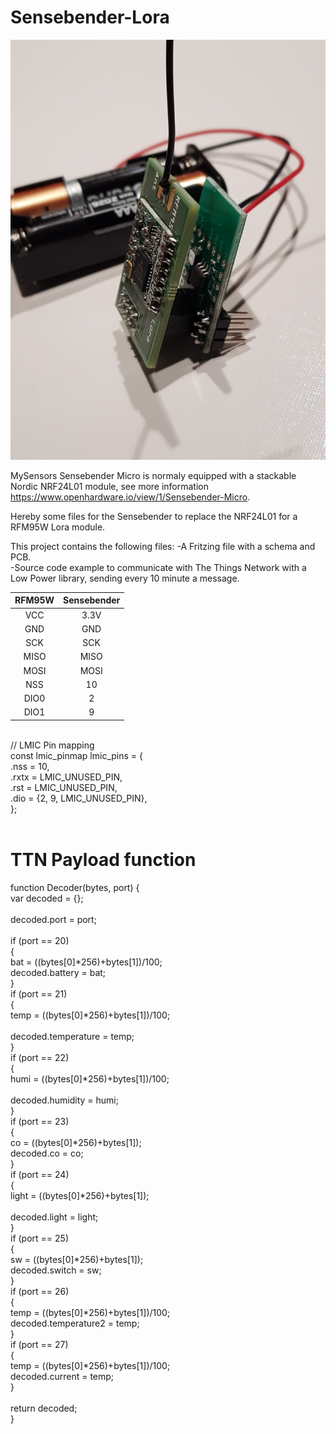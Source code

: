 # Sensebender-Lora

<picture>
  <img src="https://raw.githubusercontent.com/bvdbrule/Sensebender-Lora/master/Sensebender%2BRFM95.jpg" alt="Flowers" style="width:auto;">
</picture>

MySensors Sensebender Micro is normaly equipped with a stackable Nordic NRF24L01 module, see more information https://www.openhardware.io/view/1/Sensebender-Micro.


Hereby some files for the Sensebender to replace the NRF24L01 for a RFM95W Lora module.

This project contains the following files:
-A Fritzing file with a schema and PCB.<br>
-Source code example to communicate with The Things Network with a Low Power library,  sending every 10 minute a message.<br>


<table>
<thead>
<tr>
<th align="center">RFM95W</th>
<th align="center">Sensebender</th>
</tr>
</thead>
<tbody>
<tr>
<td align="center">VCC</td>
<td align="center">3.3V</td>
</tr>
<tr>
<td align="center">GND</td>
<td align="center">GND</td>
</tr>
<tr>
<td align="center">SCK</td>
<td align="center">SCK</td>
</tr>
<tr>
<td align="center">MISO</td>
<td align="center">MISO</td>
</tr>
<tr>
<td align="center">MOSI</td>
<td align="center">MOSI</td>
</tr>
<tr>
<td align="center">NSS</td>
<td align="center">10</td>
</tr>
<tr>
<td align="center">DIO0</td>
<td align="center">2</td>
</tr>
<tr>
<td align="center">DIO1</td>
<td align="center">9</td>
</tr></tbody></table>
<br>
// LMIC Pin mapping<br>
const lmic_pinmap lmic_pins = {<br>
    .nss = 10,<br>
    .rxtx = LMIC_UNUSED_PIN,<br>
    .rst = LMIC_UNUSED_PIN,<br>
    .dio = {2, 9, LMIC_UNUSED_PIN},<br>
};<br>
<br>


# TTN Payload function

function Decoder(bytes, port) {<br>
  var decoded = {};<br>
<br>
  decoded.port = port;<br>
<br>
  if (port == 20)<br>
  {<br>
    bat = ((bytes[0]*256)+bytes[1])/100;<br> 
    decoded.battery = bat;<br>
  }<br>
  if (port == 21)<br>
  {<br>
    temp = ((bytes[0]*256)+bytes[1])/100;<br>  
    decoded.temperature = temp;<br>
  }<br>
  if (port == 22)<br>
  {<br>
    humi = ((bytes[0]*256)+bytes[1])/100;<br>  
    decoded.humidity = humi;<br>
  }<br>
  if (port == 23)<br>
  {<br>
    co = ((bytes[0]*256)+bytes[1]); <br> 
    decoded.co = co;    <br>
  }<br>
  if (port == 24)<br>
  {<br>
    light = ((bytes[0]*256)+bytes[1]);<br>  
    decoded.light = light;    <br>
  }<br>
  if (port == 25)<br>
  {<br>
    sw = ((bytes[0]*256)+bytes[1]);  <br>
    decoded.switch = sw;    <br>
  }  <br>
  if (port == 26)<br>
  {<br>
    temp = ((bytes[0]*256)+bytes[1])/100;  <br>
    decoded.temperature2 = temp;<br>
  }<br>
    if (port == 27)<br>
  {<br>
    temp = ((bytes[0]*256)+bytes[1])/100;  <br>
    decoded.current = temp;<br>
  }<br>
<br>
  return decoded;<br>
}<br>


